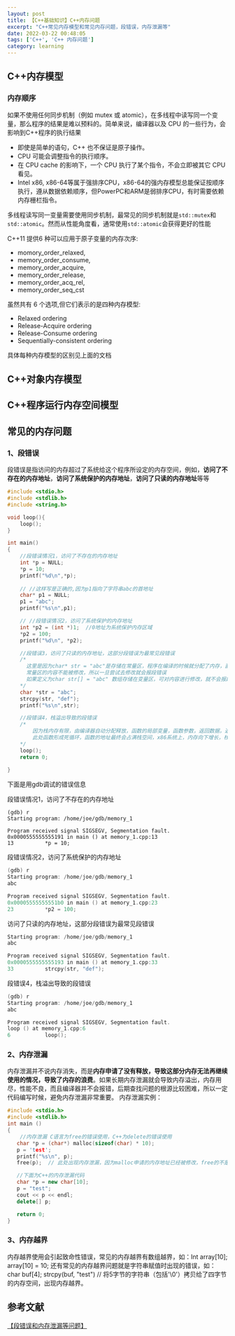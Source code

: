 ```yaml
---
layout: post
title: 【C++基础知识】C++内存问题
excerpt: "C++常见内存模型和常见内存问题，段错误，内存泄漏等"
date: 2022-03-22 00:48:05
tags: ['C++', 'C++ 内存问题']
category: learning
---
```


## C++内存模型

### 内存顺序

如果不使用任何同步机制（例如 mutex 或 atomic），在多线程中读写同一个变量，那么程序的结果是难以预料的。简单来说，编译器以及 CPU 的一些行为，会影响到C++程序的执行结果

- 即使是简单的语句，C++ 也不保证是原子操作。
- CPU 可能会调整指令的执行顺序。
- 在 CPU cache 的影响下，一个 CPU 执行了某个指令，不会立即被其它 CPU 看见。
- Intel x86, x86-64等属于强排序CPU，x86-64的强内存模型总能保证按顺序执行，遵从数据依赖顺序，但PowerPC和ARM是弱排序CPU，有时需要依赖内存栅栏指令。

多线程读写同一变量需要使用同步机制，最常见的同步机制就是`std::mutex`和`std::atomic`。然而从性能角度看，通常使用`std::atomic`会获得更好的性能

C++11 提供6 种可以应用于原子变量的内存次序:

- momory_order_relaxed,
- memory_order_consume,
- memory_order_acquire,
- memory_order_release,
- memory_order_acq_rel,
- memory_order_seq_cst

虽然共有 6 个选项,但它们表示的是四种内存模型:

- Relaxed ordering
- Release-Acquire ordering
- Release-Consume ordering
- Sequentially-consistent ordering

具体每种内存模型的区别见上面的文档

## C++对象内存模型

##  C++程序运行内存空间模型




##  常见的内存问题

### 1、段错误

段错误是指访问的内存超过了系统给这个程序所设定的内存空间，例如，**访问了不存在的内存地址**，**访问了系统保护的内存地址**，**访问了只读的内存地址**等等

```c++
#include <stdio.h>
#include <stdlib.h>
#include <string.h>

void loop(){
    loop();
}

int main()
{
    //段错误情况1，访问了不存在的内存地址
    int *p = NULL;
    *p = 10;
    printf("%d\n",*p);
    
    // //这样写是正确的,因为p1指向了字符串abc的首地址
    char* p1 = NULL;
    p1 = "abc";
    printf("%s\n",p1);

    // //段错误情况2，访问了系统保护的内存地址
    int *p2 = (int *)1;  //0地址为系统保护内存区域
    *p2 = 100;
    printf("%d\n", *p2);

    //段错误3，访问了只读的内存地址，这部分段错误为最常见段错误
    /*
      这里是因为char* str = "abc"是存储在常量区，程序在编译的时候就分配了内存，直到程序结束才释放，
      常量区的内容不能被修改，所以一旦尝试去修改就会报段错误
      如果定义为char str[] = "abc" 数组存储在变量区，可对内容进行修改，就不会报段错误
    */
    char *str = "abc";
    strcpy(str, "def");
    printf("%s\n",str);

    //段错误4，栈溢出导致的段错误
    /*
        因为栈内存有限，由编译器自动分配释放，函数的局部变量，函数参数，返回数据，返回地址等都保存再栈空间内，
        此处函数形成死循环，函数的地址最终会占满栈空间，x86系统上，内存向下增长，栈溢出到堆区，出现段错误
    */
    loop();
    return 0;
        
}
```

下面是用gdb调试的错误信息

段错误情况1，访问了不存在的内存地址

```c+++
(gdb) r
Starting program: /home/joe/gdb/memory_1

Program received signal SIGSEGV, Segmentation fault.
0x0000555555555191 in main () at memory_1.cpp:13
13          *p = 10;
```

段错误情况2，访问了系统保护的内存地址

```c++
(gdb) r
Starting program: /home/joe/gdb/memory_1
abc

Program received signal SIGSEGV, Segmentation fault.
0x00005555555551b0 in main () at memory_1.cpp:23
23          *p2 = 100;
```

访问了只读的内存地址，这部分段错误为最常见段错误

```c++
Starting program: /home/joe/gdb/memory_1
abc

Program received signal SIGSEGV, Segmentation fault.
0x0000555555555193 in main () at memory_1.cpp:33
33          strcpy(str, "def");
```

段错误4，栈溢出导致的段错误

```c++
(gdb) r
Starting program: /home/joe/gdb/memory_1
abc

Program received signal SIGSEGV, Segmentation fault.
loop () at memory_1.cpp:6
6           loop();
```

### 2、内存泄漏

内存泄漏并不说内存消失，而是**内存申请了没有释放，导致这部分内存无法再继续使用的情况，导致了内存的浪费**。如果长期内存泄漏就会导致内存溢出，内存用尽，性能不良，而且编译器并不会报错，后期查找问题的根源比较困难，所以一定代码编写时候，避免内存泄漏非常重要。
内存泄漏实例：

```c++
#include <stdio.h>
#include <stdlib.h>
int main ()
{
    //内存泄漏 C语言为free的错误使用，C++为delete的错误使用
   char *p = (char*) malloc(sizeof(char) * 10);
   p = 'test';
   printf("%s\n", p);
   free(p);  // 此处出现内存泄漏，因为malloc申请的内存地址已经被修改，free的不是malloc申请的内存

   //下面为C++的内存泄漏代码
   char *p = new char[10];
   p = "test";
   cout << p << endl;
   delete[] p;

   return 0;
}
```

### 3、内存越界

内存越界使用会引起致命性错误，常见的内存越界有数组越界，如：Int array[10];
array[10] = 10;
还有常见的内存越界问题就是字符串赋值时出现的错误，如：
char buf[4];
strcpy(buf, "test") // 将5字节的字符串（包括'\0'）拷贝给了四字节的内存空间，出现内存越界。

## 参考文献

[【段错误和内存泄漏等问题】](https://www.cnblogs.com/qin6666/p/15468421.html)

